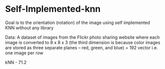 # Self-Implemented-knn

Goal is to the orientation (rotation) of the image using self implemented KNN without any library

Data:
A dataset of images from the Flickr photo sharing website where each image is converted to 8 x 8 x 3 (the third dimension is because color images are stored as three separate planes – red, green, and blue) = 192 vector i.e. one image per row


kNN - 71.2

